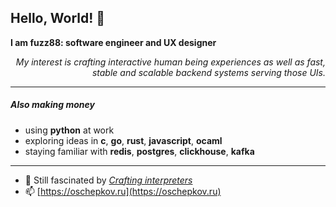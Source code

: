 ## Hello, World! 👋

<p align="left"><b>I am fuzz88: software engineer and UX designer</b></p>

<p align="right"><i>My interest is crafting interactive human being experiences as well as fast, stable and scalable backend systems serving those UIs.</i></p>

---

<p align="left">

##### Also making money
  
- using __python__ at work
- exploring ideas in __c__, __go__, __rust__, __javascript__, __ocaml__
- staying familiar with __redis__, __postgres__, __clickhouse__, __kafka__

</p>

---

- 🌱 Still fascinated by [*Crafting interpreters*](https://craftinginterpreters.com/a-bytecode-virtual-machine.html)
- 📫 [https://oschepkov.ru](https://oschepkov.ru)
